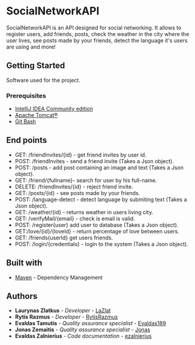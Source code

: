 # SocialNetworkAPI

SocialNetworkAPI is an API designed for social networking. It allows to register users, add friends, posts, check the weather in the city where the user lives, see posts made by your friends, detect the language it's users are using and more!


## Getting Started

Software used for the project.

### Prerequisites

* [IntelliJ IDEA Community edition](https://www.jetbrains.com/idea/download/#section=windows)
* [Apache Tomcat®](https://tomcat.apache.org/download-90.cgi)
* [Git Bash](https://git-scm.com/downloads)

## End points

* GET: /friendInvites/{id} - get friend invites by user id.
* POST: /friendInvites - send a friend invite (Takes a Json object).
* POST: /posts - add post containing an image and text (Takes a Json object).
* GET: /friend/{fullname}- search for user by his full-name.
* DELETE: /friendInvites/{id} - reject friend invite.
* GET: /posts/{id} - see posts made by your friends.
* POST: /language-detect - detect language by submiting text (Takes a Json object).
* GET: /weather/{id} - returns weather in users living city.
* GET: /verifyMail/{email} - check is email is valid.
* POST: /register{user} add user to database (Takes a Json object).
* GET:/love/{id}/{loveId} - return percentage of love between users.
* GET: /friends{userId} get users friends.
* POST: /login/{credentials} - login to the system (Takes a Json object).



## Built with

* [Maven](https://maven.apache.org/) - Dependency Management

## Authors

* **Laurynas Zlatkus** - *Developer* - [LaZlat](https://github.com/LaZlat)
* **Rytis Razmus** - *Developer* - [RytisRazmus](https://github.com/RytisRazmus)
* **Evaldas Tamutis** - *Quality assurance specialist* - [Evaldas189](https://github.com/Evaldas189)
* **Jonas Zemaitis** - *Quality assurance specialist* - [Jonas](https://github.com/JonasPonas)
* **Evaldas Zalnierius** - *Code documentation* - [ezalnierius](https://github.com/ezalnierius)
